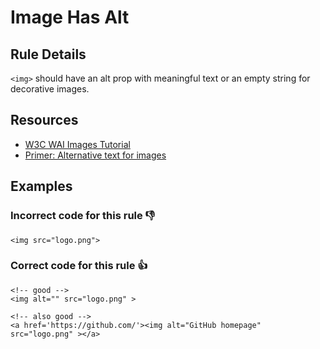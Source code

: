 # Image Has Alt

## Rule Details

`<img>` should have an alt prop with meaningful text or an empty string for decorative images.

## Resources

- [W3C WAI Images Tutorial](https://www.w3.org/WAI/tutorials/images/)
- [Primer: Alternative text for images](https://primer.style/design/accessibility/alternative-text-for-images)

## Examples
### **Incorrect** code for this rule 👎

```erb
<img src="logo.png">
```

### **Correct** code for this rule  👍

```erb
<!-- good -->
<img alt="" src="logo.png" >
```

```erb
<!-- also good -->
<a href='https://github.com/'><img alt="GitHub homepage" src="logo.png" ></a>
```
